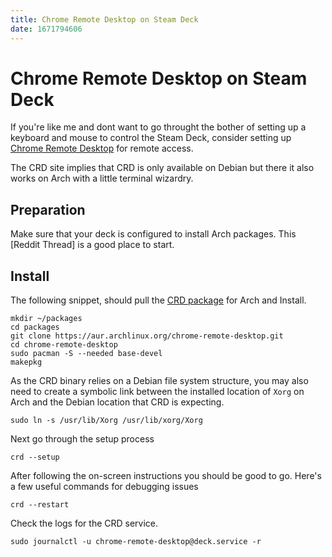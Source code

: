 ```yaml
---
title: Chrome Remote Desktop on Steam Deck
date: 1671794606
---
```


# Chrome Remote Desktop on Steam Deck

If you're like me and dont want to go throught the bother of setting up a 
keyboard and mouse to control the Steam Deck, consider setting up [Chrome Remote Desktop](https://remotedesktop.google.com/) 
for remote access.

The CRD site implies that CRD is only available on Debian but there it also works on Arch with a little terminal wizardry.

## Preparation

Make sure that your deck is configured to install Arch packages. This [Reddit Thread] is a good place to start.

## Install

The following snippet, should pull the [CRD package](https://aur.archlinux.org/packages/chrome-remote-desktop) for Arch and Install.

```
mkdir ~/packages
cd packages
git clone https://aur.archlinux.org/chrome-remote-desktop.git
cd chrome-remote-desktop
sudo pacman -S --needed base-devel
makepkg
```

As the CRD binary relies on a Debian file system structure, 
you may also need to create a symbolic link between the installed location of `Xorg` on Arch 
and the Debian location that CRD is expecting. 

```
sudo ln -s /usr/lib/Xorg /usr/lib/xorg/Xorg
```

Next go through the setup process

```
crd --setup
```

After following the on-screen instructions you should be good to go. Here's a few useful commands for debugging issues

```
crd --restart
```

Check the logs for the CRD service.

```
sudo journalctl -u chrome-remote-desktop@deck.service -r
```
